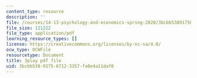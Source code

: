 ```yaml
---
content_type: resource
description: ''
file: /courses/14-13-psychology-and-economics-spring-2020/3bcbb538917567123357fa0e4a11daf0_Z0vdSf8m13k.pdf
file_size: 121222
file_type: application/pdf
learning_resource_types: []
license: https://creativecommons.org/licenses/by-nc-sa/4.0/
ocw_type: OCWFile
resourcetype: Document
title: 3play pdf file
uid: 3bcbb538-9175-6712-3357-fa0e4a11daf0
---
```

